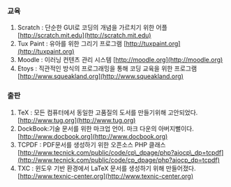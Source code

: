 ### 교육

1. Scratch : 단순한 GUI로 코딩의 개념을 가르치기 위한 어플 [http://scratch.mit.edu](http://scratch.mit.edu)
2. Tux Paint : 유아를 위한 그리기 프로그램 [http://tuxpaint.org](http://tuxpaint.org)
3. Moodle : 이러닝 컨텐츠 관리 시스템 [http://moodle.org](http://moodle.org)
4. Etoys : 직관적인 방식의 프로그래밍을 통해 코딩 교육을 위한 프로그램 [http://www.squeakland.org](http://www.squeakland.org)

### 출판

1. TeX : 모든 컴퓨터에서 동일한 고품질의 도서를 만들기위해 고안되었다. [http://www.tug.org](http://www.tug.org)
2. DockBook:기술 문서를 위한 마크업 언어. 마크 다운의 아버지뻘이다.[http://www.docbook.org](http://www.docbook.org)
3. TCPDF : PDF문서를 생성하기 위한 오픈소스 PHP 클래스[http://www.tecnick.com/public/code/cp\_dpage/php?aiocp\_dp=tcpdf](http://www.tecnick.com/public/code/cp_dpage/php?aiocp_dp=tcpdf)
4. TXC : 윈도우 기반 환경에서 LaTeX 문서를 생성하기 위해 만들어졌다. [http://www.texnic-center.org](http://www.texnic-center.org)



